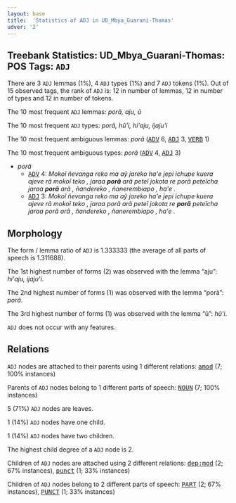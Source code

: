 ```yaml
---
layout: base
title:  'Statistics of ADJ in UD_Mbya_Guarani-Thomas'
udver: '2'
---
```


## Treebank Statistics: UD_Mbya_Guarani-Thomas: POS Tags: `ADJ`

There are 3 `ADJ` lemmas (1%), 4 `ADJ` types (1%) and 7 `ADJ` tokens (1%).
Out of 15 observed tags, the rank of `ADJ` is: 12 in number of lemmas, 12 in number of types and 12 in number of tokens.

The 10 most frequent `ADJ` lemmas: <em>porã, aju, ũ</em>

The 10 most frequent `ADJ` types:  <em>porã, hũ'i, hi'aju, ijaju'i</em>

The 10 most frequent ambiguous lemmas: <em>porã</em> (<tt><a href="gun_thomas-pos-ADV.html">ADV</a></tt> 6, <tt><a href="gun_thomas-pos-ADJ.html">ADJ</a></tt> 3, <tt><a href="gun_thomas-pos-VERB.html">VERB</a></tt> 1)

The 10 most frequent ambiguous types:  <em>porã</em> (<tt><a href="gun_thomas-pos-ADV.html">ADV</a></tt> 4, <tt><a href="gun_thomas-pos-ADJ.html">ADJ</a></tt> 3)


* <em>porã</em>
  * <tt><a href="gun_thomas-pos-ADV.html">ADV</a></tt> 4: <em>Mokoĩ ñevanga reko ma aỹ jareko ha'e jepi ichupe kuera ajeve rã mokoĩ teko , jaraa <b>porã</b> arã peteĩ jokota re porã peteĩcha jaraa <b>porã</b> arã , ñandereko , ñanerembiapo , ha'e .</em>
  * <tt><a href="gun_thomas-pos-ADJ.html">ADJ</a></tt> 3: <em>Mokoĩ ñevanga reko ma aỹ jareko ha'e jepi ichupe kuera ajeve rã mokoĩ teko , jaraa porã arã peteĩ jokota re <b>porã</b> peteĩcha jaraa porã arã , ñandereko , ñanerembiapo , ha'e .</em>

## Morphology

The form / lemma ratio of `ADJ` is 1.333333 (the average of all parts of speech is 1.311688).

The 1st highest number of forms (2) was observed with the lemma “aju”: <em>hi'aju, ijaju'i</em>.

The 2nd highest number of forms (1) was observed with the lemma “porã”: <em>porã</em>.

The 3rd highest number of forms (1) was observed with the lemma “ũ”: <em>hũ'i</em>.

`ADJ` does not occur with any features.


## Relations

`ADJ` nodes are attached to their parents using 1 different relations: <tt><a href="gun_thomas-dep-amod.html">amod</a></tt> (7; 100% instances)

Parents of `ADJ` nodes belong to 1 different parts of speech: <tt><a href="gun_thomas-pos-NOUN.html">NOUN</a></tt> (7; 100% instances)

5 (71%) `ADJ` nodes are leaves.

1 (14%) `ADJ` nodes have one child.

1 (14%) `ADJ` nodes have two children.

The highest child degree of a `ADJ` node is 2.

Children of `ADJ` nodes are attached using 2 different relations: <tt><a href="gun_thomas-dep-dep-mod.html">dep:mod</a></tt> (2; 67% instances), <tt><a href="gun_thomas-dep-punct.html">punct</a></tt> (1; 33% instances)

Children of `ADJ` nodes belong to 2 different parts of speech: <tt><a href="gun_thomas-pos-PART.html">PART</a></tt> (2; 67% instances), <tt><a href="gun_thomas-pos-PUNCT.html">PUNCT</a></tt> (1; 33% instances)

